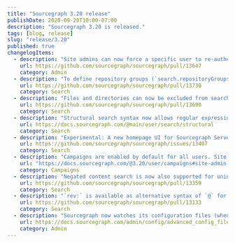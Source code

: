 ```yaml
---
title: "Sourcegraph 3.20 release"
publishDate: 2020-09-20T10:00-07:00
description: "Sourcegraph 3.20 is released."
tags: [blog, release]
slug: "release/3.20"
published: true
changelogItems:
  - description: "Site admins can now force a specific user to re-authenticate on their next request or visit."
    url: https://github.com/sourcegraph/sourcegraph/pull/13647
    category: Admin
  - description: "To define repository groups (`search.repositoryGroups` in global, org, or user settings), you can now specify regular expressions in addition to single repository names."
    url: https://github.com/sourcegraph/sourcegraph/pull/13730
    category: Search
  - description: "Files and directories can now be excluded from search by adding the file `.sourcegraph/ignore` to the root directory of a repository."
    url: https://github.com/sourcegraph/sourcegraph/pull/13690
    category: Search
  - description: "Structural search syntax now allows regular expressions in patterns. Also, `...` can now be used in place of `:[_]`."
    url: https://docs.sourcegraph.com/@main/user/search/structural
    category: Search
  - description: "Experimental: A new homepage UI for Sourcegraph Server shows the user their recent searches, repositories, files, and saved searches. It can be enabled with `experimentalFeatures.showEnterpriseHomePanels`."
    url: https://github.com/sourcegraph/sourcegraph/issues/13407
    category: Search
  - description: "Campaigns are enabled by default for all users. Site admins may view and create campaigns; everyone else may only view campaigns."
    url: "https://docs.sourcegraph.com/@3.20/user/campaigns#site-admin-configuration-for-campaigns"
    category: Campaigns
  - description: "Negated content search is now also supported for unindexed repositories. Previously it was only supported for indexed repositories."
    url: https://github.com/sourcegraph/sourcegraph/pull/13359
    category: Search
  - description: "`rev:` is available as alternative syntax of `@` for searching revisions instead of the default branch"
    url: https://github.com/sourcegraph/sourcegraph/pull/13133
    category: Search
  - description: "Sourcegraph now watches its configuration files (when using external files) and automatically applies the changes to Sourcegraph's configuration when they change. For example, this allows Sourcegraph to detect when a Kubernetes ConfigMap changes."
    url: https://docs.sourcegraph.com/admin/config/advanced_config_file
    category: Admin
---
```

